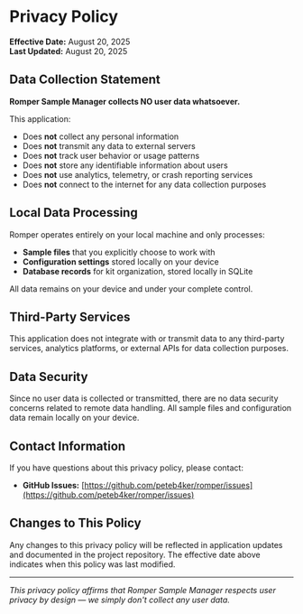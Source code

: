 # Privacy Policy

**Effective Date:** August 20, 2025  
**Last Updated:** August 20, 2025

## Data Collection Statement

**Romper Sample Manager collects NO user data whatsoever.**

This application:
- Does **not** collect any personal information
- Does **not** transmit any data to external servers
- Does **not** track user behavior or usage patterns
- Does **not** store any identifiable information about users
- Does **not** use analytics, telemetry, or crash reporting services
- Does **not** connect to the internet for any data collection purposes

## Local Data Processing

Romper operates entirely on your local machine and only processes:
- **Sample files** that you explicitly choose to work with
- **Configuration settings** stored locally on your device
- **Database records** for kit organization, stored locally in SQLite

All data remains on your device and under your complete control.

## Third-Party Services

This application does not integrate with or transmit data to any third-party services, analytics platforms, or external APIs for data collection purposes.

## Data Security

Since no user data is collected or transmitted, there are no data security concerns related to remote data handling. All sample files and configuration data remain locally on your device.

## Contact Information

If you have questions about this privacy policy, please contact:
- **GitHub Issues:** [https://github.com/peteb4ker/romper/issues](https://github.com/peteb4ker/romper/issues)

## Changes to This Policy

Any changes to this privacy policy will be reflected in application updates and documented in the project repository. The effective date above indicates when this policy was last modified.

---

*This privacy policy affirms that Romper Sample Manager respects user privacy by design — we simply don't collect any user data.*